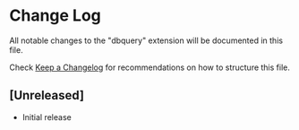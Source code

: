 # Change Log

All notable changes to the "dbquery" extension will be documented in this file.

Check [Keep a Changelog](http://keepachangelog.com/) for recommendations on how to structure this file.

## [Unreleased]

- Initial release